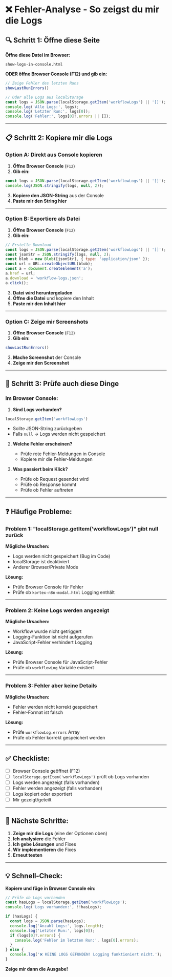 # ❌ Fehler-Analyse - So zeigst du mir die Logs

## 🔍 Schritt 1: Öffne diese Seite

**Öffne diese Datei im Browser:**
```
show-logs-in-console.html
```

**ODER öffne Browser Console (F12) und gib ein:**

```javascript
// Zeige Fehler des letzten Runs
showLastRunErrors()

// Oder alle Logs aus localStorage
const logs = JSON.parse(localStorage.getItem('workflowLogs') || '[]');
console.log('Alle Logs:', logs);
console.log('Letzter Run:', logs[0]);
console.log('Fehler:', logs[0]?.errors || []);
```

---

## 📋 Schritt 2: Kopiere mir die Logs

### Option A: Direkt aus Console kopieren

1. **Öffne Browser Console** (`F12`)
2. **Gib ein:**
```javascript
const logs = JSON.parse(localStorage.getItem('workflowLogs') || '[]');
console.log(JSON.stringify(logs, null, 2));
```
3. **Kopiere den JSON-String** aus der Console
4. **Paste mir den String hier**

---

### Option B: Exportiere als Datei

1. **Öffne Browser Console** (`F12`)
2. **Gib ein:**
```javascript
// Erstelle Download
const logs = JSON.parse(localStorage.getItem('workflowLogs') || '[]');
const jsonStr = JSON.stringify(logs, null, 2);
const blob = new Blob([jsonStr], { type: 'application/json' });
const url = URL.createObjectURL(blob);
const a = document.createElement('a');
a.href = url;
a.download = 'workflow-logs.json';
a.click();
```
3. **Datei wird heruntergeladen**
4. **Öffne die Datei** und kopiere den Inhalt
5. **Paste mir den Inhalt hier**

---

### Option C: Zeige mir Screenshots

1. **Öffne Browser Console** (`F12`)
2. **Gib ein:**
```javascript
showLastRunErrors()
```
3. **Mache Screenshot** der Console
4. **Zeige mir den Screenshot**

---

## 🔧 Schritt 3: Prüfe auch diese Dinge

### Im Browser Console:

1. **Sind Logs vorhanden?**
```javascript
localStorage.getItem('workflowLogs')
```
   - Sollte JSON-String zurückgeben
   - Falls `null` → Logs werden nicht gespeichert

2. **Welche Fehler erscheinen?**
   - Prüfe rote Fehler-Meldungen in Console
   - Kopiere mir die Fehler-Meldungen

3. **Was passiert beim Klick?**
   - Prüfe ob Request gesendet wird
   - Prüfe ob Response kommt
   - Prüfe ob Fehler auftreten

---

## ❓ Häufige Probleme:

### Problem 1: "localStorage.getItem('workflowLogs')" gibt null zurück

**Mögliche Ursachen:**
- Logs werden nicht gespeichert (Bug im Code)
- localStorage ist deaktiviert
- Anderer Browser/Private Mode

**Lösung:**
- Prüfe Browser Console für Fehler
- Prüfe ob `kortex-n8n-modal.html` Logging enthält

---

### Problem 2: Keine Logs werden angezeigt

**Mögliche Ursachen:**
- Workflow wurde nicht getriggert
- Logging-Funktion ist nicht aufgerufen
- JavaScript-Fehler verhindert Logging

**Lösung:**
- Prüfe Browser Console für JavaScript-Fehler
- Prüfe ob `workflowLog` Variable existiert

---

### Problem 3: Fehler aber keine Details

**Mögliche Ursachen:**
- Fehler werden nicht korrekt gespeichert
- Fehler-Format ist falsch

**Lösung:**
- Prüfe `workflowLog.errors` Array
- Prüfe ob Fehler korrekt gespeichert werden

---

## ✅ Checkliste:

- [ ] Browser Console geöffnet (F12)
- [ ] `localStorage.getItem('workflowLogs')` prüft ob Logs vorhanden
- [ ] Logs werden angezeigt (falls vorhanden)
- [ ] Fehler werden angezeigt (falls vorhanden)
- [ ] Logs kopiert oder exportiert
- [ ] Mir gezeigt/geteilt

---

## 🎯 Nächste Schritte:

1. **Zeige mir die Logs** (eine der Optionen oben)
2. **Ich analysiere** die Fehler
3. **Ich gebe Lösungen** und Fixes
4. **Wir implementieren** die Fixes
5. **Erneut testen**

---

## 💡 Schnell-Check:

**Kopiere und füge in Browser Console ein:**

```javascript
// Prüfe ob Logs vorhanden
const hasLogs = localStorage.getItem('workflowLogs');
console.log('Logs vorhanden:', !!hasLogs);

if (hasLogs) {
  const logs = JSON.parse(hasLogs);
  console.log('Anzahl Logs:', logs.length);
  console.log('Letzter Run:', logs[0]);
  if (logs[0]?.errors) {
    console.log('Fehler im letzten Run:', logs[0].errors);
  }
} else {
  console.log('❌ KEINE LOGS GEFUNDEN! Logging funktioniert nicht.');
}
```

**Zeige mir dann die Ausgabe!**

